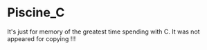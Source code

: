 # Piscine_C
It's just for memory of the greatest time spending with C.
It was not appeared for copying !!!
